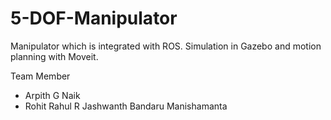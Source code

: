 # 5-DOF-Manipulator
Manipulator which is integrated with ROS.
Simulation in Gazebo and motion planning with Moveit.

Team Member
- Arpith G Naik
- Rohit
  Rahul R
  Jashwanth Bandaru
  Manishamanta
